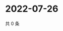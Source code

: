 # 2022-07-26

共 0 条

<!-- BEGIN WEIBO -->
<!-- 最后更新时间 Tue Jul 26 2022 09:49:23 GMT+0800 (China Standard Time) -->

<!-- END WEIBO -->
